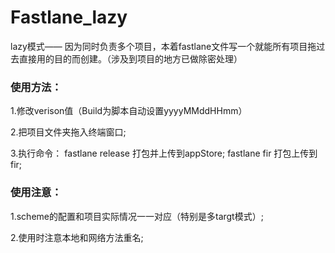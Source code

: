 # Fastlane_lazy

  lazy模式——
  因为同时负责多个项目，本着fastlane文件写一个就能所有项目拖过去直接用的目的而创建。（涉及到项目的地方已做除密处理）

### 使用方法：

  1.修改verison值（Build为脚本自动设置yyyyMMddHHmm）
  
  2.把项目文件夹拖入终端窗口;
  
  3.执行命令： 
  fastlane release 打包并上传到appStore;
  fastlane fir 打包上传到fir;
  
  ### 使用注意：
  
  1.scheme的配置和项目实际情况一一对应（特别是多targt模式）;
  
  2.使用时注意本地和网络方法重名;

  
